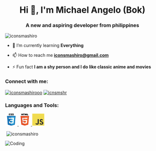 <h1 align="center">Hi 👋, I'm Michael Angelo (Bok)</h1>
<h3 align="center">A new and aspiring developer from philippines</h3>

<p align="left"> <img src="https://komarev.com/ghpvc/?username=iconsmashiro&label=Profile%20views&color=6f8390&style=plastic" alt="iconsmashiro" /> </p>

- 🌱 I’m currently learning **Everything**

- 📫 How to reach me **iconsmashiro@gmail.com**

- ⚡ Fun fact **I am a shy person and I do like classic anime and movies**

<h3 align="left">Connect with me:</h3>
<p align="left">
<a href="https://twitter.com/iconsmashirooo" target="blank"><img align="center" src="https://raw.githubusercontent.com/rahuldkjain/github-profile-readme-generator/master/src/images/icons/Social/twitter.svg" alt="iconsmashirooo" height="30" width="40" /></a>
<a href="https://instagram.com/icnsmshr" target="blank"><img align="center" src="https://raw.githubusercontent.com/rahuldkjain/github-profile-readme-generator/master/src/images/icons/Social/instagram.svg" alt="icnsmshr" height="30" width="40" /></a>
</p>

<h3 align="left">Languages and Tools:</h3>
<p align="left"> <a href="https://www.w3schools.com/css/" target="_blank" rel="noreferrer"> <img src="https://raw.githubusercontent.com/devicons/devicon/master/icons/css3/css3-original-wordmark.svg" alt="css3" width="40" height="40"/> </a> <a href="https://www.w3.org/html/" target="_blank" rel="noreferrer"> <img src="https://raw.githubusercontent.com/devicons/devicon/master/icons/html5/html5-original-wordmark.svg" alt="html5" width="40" height="40"/> </a> <a href="https://developer.mozilla.org/en-US/docs/Web/JavaScript" target="_blank" rel="noreferrer"> <img src="https://raw.githubusercontent.com/devicons/devicon/master/icons/javascript/javascript-original.svg" alt="javascript" width="40" height="40"/> </a> </p>

<p>&nbsp;<img align="center" src="https://github-readme-stats.vercel.app/api?username=iconsmashiro&show_icons=true&theme=tokyonight&title_color=ba87a7&text_color=c623e7&bg_color=5c4d4d&locale=en" alt="iconsmashiro" /></p>


<img align="left" alt="Coding" width="400" src="https://i.pinimg.com/564x/7b/60/e5/7b60e58ba79ce2b98399ceda8dc41472.jpg">
